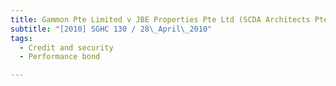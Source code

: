 ```yaml
---
title: Gammon Pte Limited v JBE Properties Pte Ltd (SCDA Architects Pte Ltd, third party) 
subtitle: "[2010] SGHC 130 / 28\_April\_2010"
tags:
  - Credit and security
  - Performance bond

---
```


